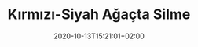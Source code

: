 ---
title: "Kırmızı-Siyah Ağaçta Silme"
description: ""
lead: ""
date: 2020-10-13T15:21:01+02:00
lastmod: 2020-10-13T15:21:01+02:00
draft: false
images: []
menu:
  docs:
    parent: "tree-based-dsa-2"
weight: 18
toc: true
---